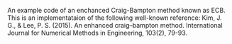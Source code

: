 An example code of an enchanced Craig-Bampton method known as ECB. This is an implementataion of the following well-known reference: Kim, J. G., & Lee, P. S. (2015). An enhanced craig–bampton method. International Journal for Numerical Methods in Engineering, 103(2), 79-93.
